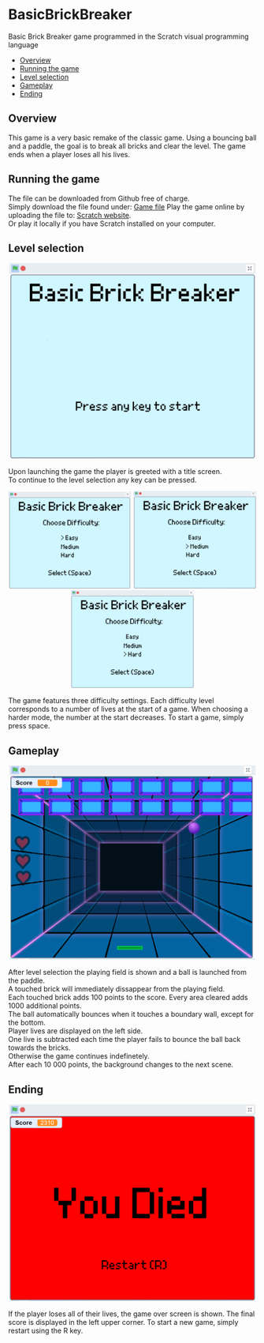 # BasicBrickBreaker
Basic Brick Breaker game programmed in the Scratch visual programming language
- [Overview](#overview)
- [Running the game](#running-the-game)
- [Level selection](#level-selection)
- [Gameplay](#gameplay)
- [Ending](#ending) 

## Overview
This game is a very basic remake of the classic game.
Using a bouncing ball and a paddle, the goal is to break all bricks and clear the level.
The game ends when a player loses all his lives.

## Running the game
The file can be downloaded from Github free of charge. <br>
Simply download the file found under:
[Game file](../../tree/master)
Play the game online by uploading the file to:
[Scratch website](https://scratch.mit.edu/projects/editor/). <br>
Or play it locally if you have Scratch installed on your computer.

## Level selection
<p align="middle">
<img src="img/title_screen.png" width="500" title="Title screen" alt="Title screen" />
</p>

Upon launching the game the player is greeted with a title screen.<br>
To continue to the level selection any key can be pressed.

<p align="middle">
	<img src="img/easy_mode.png" width="250" title="Easy mode selected" alt="Easy mode selected"/>
	<img src="img/medium_mode.png" width="250" title="Medium mode selected" alt="Medium mode selected"/>
	<img src="img/hard_mode.png" width="250" title="Hard mode selected" alt="Hard mode selected"/>
</p>
The game features three difficulty settings. Each difficulty level corresponds to a number of lives at the start of a game. When choosing a harder mode, the number at the start decreases.
To start a game, simply press space.

## Gameplay
<p align="middle">
<img src="img/game.png" width="500" title="Gameplay" alt="Gameplay" />
</p>
After level selection the playing field is shown and a ball is launched from the paddle.<br>
A touched brick will immediately dissappear from the playing field. <br>
Each touched brick adds 100 points to the score. Every area cleared adds 1000 additional points. <br>
The ball automatically bounces when it touches a boundary wall, except for the bottom. <br>
Player lives are displayed on the left side.<br>
One live is subtracted each time the player fails to bounce the ball back towards the bricks. <br>
Otherwise the game continues indefinetely.<br>
After each 10 000 points, the background changes to the next scene. <br>

## Ending
<p align="middle">
<img src="img/end_game.png" width="500" title="Endscreen" alt="Endscreen" />
</p>
If the player loses all of their lives, the game over screen is shown.
The final score is displayed in the left upper corner.
To start a new game, simply restart using the R key.
